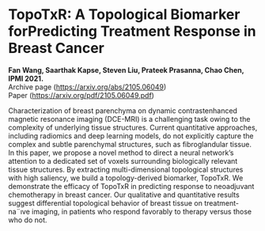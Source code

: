 # TopoTxR: A Topological Biomarker forPredicting Treatment Response in Breast Cancer #

**Fan Wang, Saarthak Kapse, Steven Liu, Prateek Prasanna, Chao Chen, IPMI 2021.**  
Archive page (https://arxiv.org/abs/2105.06049)  
Paper (https://arxiv.org/pdf/2105.06049.pdf)

Characterization of breast parenchyma on dynamic contrastenhanced magnetic resonance imaging (DCE-MRI) is a challenging
task owing to the complexity of underlying tissue structures. Current quantitative approaches, including radiomics and deep learning models, do not explicitly capture the complex and subtle parenchymal structures, such as fibroglandular tissue. In this paper, we propose a novel method to direct a neural network’s attention to a dedicated set of voxels surrounding biologically relevant tissue structures. By extracting multi-dimensional topological structures with high saliency, we build a topology-derived biomarker, TopoTxR. We demonstrate the efficacy of TopoTxR in predicting response to neoadjuvant chemotherapy in breast cancer. Our qualitative and quantitative results suggest differential topological behavior of breast tissue on treatment-na¨ıve imaging, in patients who respond favorably to therapy versus those who do not.
